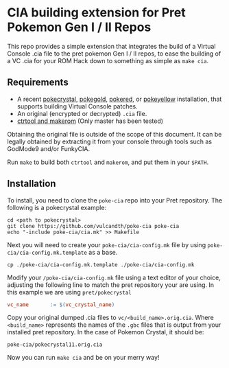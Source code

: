 CIA building extension for Pret Pokemon Gen I / II Repos
======================================

This repo provides a simple extension that integrates the build of a Virtual Console .cia file to the pret pokemon Gen I / II repos, to ease the building of a VC .cia for your ROM Hack down to something as simple as `make cia`.

Requirements
------------

* A recent [pokecrystal](https://github.com/pret/pokecrystal), [pokegold](https://github.com/pret/pokegold), [pokered](https://github.com/pret/pokered), or [pokeyellow](https://github.com/pret/pokeyellow) installation, that supports building Virtual Console patches.
* An original (encrypted or decrypted) `.cia` file.
* [ctrtool and makerom](https://github.com/profi200/Project_CTR) (Only master has been tested)

Obtaining the original file is outside of the scope of this document. It can be legally obtained by extracting it from your console through tools such as GodMode9 and/or FunkyCIA.

Run `make` to build both `ctrtool` and `makerom`, and put them in your `$PATH`.

Installation
------------

To install, you need to clone the `poke-cia` repo into your Pret repository. The following is a pokecrystal example:

```shell
cd <path to pokecrystal>
git clone https://github.com/vulcandth/poke-cia poke-cia
echo "-include poke-cia/cia.mk" >> Makefile
```

Next you will need to create your `poke-cia/cia-config.mk` file by using `poke-cia/cia-config.mk.template` as a base. 

```shell
cp ./poke-cia/cia-config.mk.template ./poke-cia/cia-config.mk
```

Modify your `/poke-cia/cia-config.mk` file using a text editor of your choice, adjusting the following line to match the pret repository your are using. In this example we are using `pret/pokecrystal`

```makefile
vc_name       := $(vc_crystal_name)
```

Copy your original dumped .cia files to `vc/<build_name>.orig.cia`. Where `<build_name>` represents the names of the `.gbc` files that is output from your installed pret repository. In the case of Pokemon Crystal, it should be:

 `poke-cia/pokecrystal11.orig.cia`

Now you can run `make cia` and be on your merry way!
